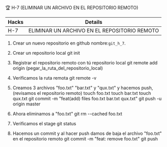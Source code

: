 🏆 H-7 (ELIMINAR UN ARCHIVO EN EL REPOSITORIO REMOTO)


| Hacks  | Details |
|--------|------|
| H-7	   | ELIMINAR UN ARCHIVO EN EL REPOSITORIO REMOTO |

1. Crear un nuevo repositorio en github nombre:`git_h_7`.

2. Crear un repositorio local
git init

3. Registrar el repositorio remoto con tú repositorio local
git remote add origin (pegar_la_ruta_del_repositorio_local)

4. Verificamos la ruta remota
git remote -v

5. Creamos 3 archivos "foo.txt" "bar.txt" y "qux.txt" y hacemos push, (revisamos el repositorio remoto)
touch foo.txt
touch bar.txt
touch qux.txt
git commit -m "feat(add) files foo.txt bar.txt qux.txt"
git push -u origin master

6. Ahora eliminamos a "foo.txt"
git rm --cached foo.txt


7. Verificamos el stage
git status

8. Hacemos un commit y al hacer push damos de baja el archivo "foo.txt" en el repositorio remoto
git commit -m "feat: remove foo.txt"
git push 
